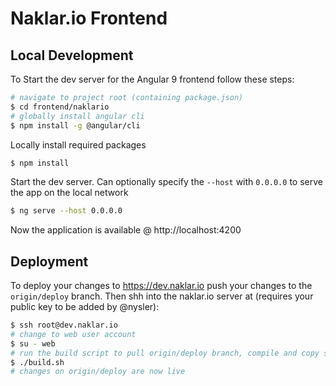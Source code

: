 # Naklar.io Frontend

## Local Development

To Start the dev server for the Angular 9 frontend follow these steps:

```bash
# navigate to project root (containing package.json)
$ cd frontend/naklario
# globally install angular cli
$ npm install -g @angular/cli

```

Locally install required packages

```bash
$ npm install
```

Start the dev server. Can optionally specify the `--host` with `0.0.0.0` to serve the app on the local network

```bash
$ ng serve --host 0.0.0.0
```

Now the application is available @ http://localhost:4200

## Deployment

To deploy your changes to https://dev.naklar.io push your changes to the `origin/deploy` branch. 
Then shh into the naklar.io server at (requires your public key to be added by @nysler): 
```bash
$ ssh root@dev.naklar.io
# change to web user account
$ su - web
# run the build script to pull origin/deploy branch, compile and copy static assets
$ ./build.sh
# changes on origin/deploy are now live
```

